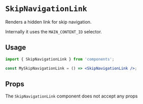 # `SkipNavigationLink`

Renders a hidden link for skip navigation.

Internally it uses the `MAIN_CONTENT_ID` selector.

## Usage

```jsx
import { SkipNavigationLink } from 'components';

const MySkipNavigationLink = () => <SkipNavigationLink />;
```

## Props

The `SkipNavigationLink` component does not accept any props
